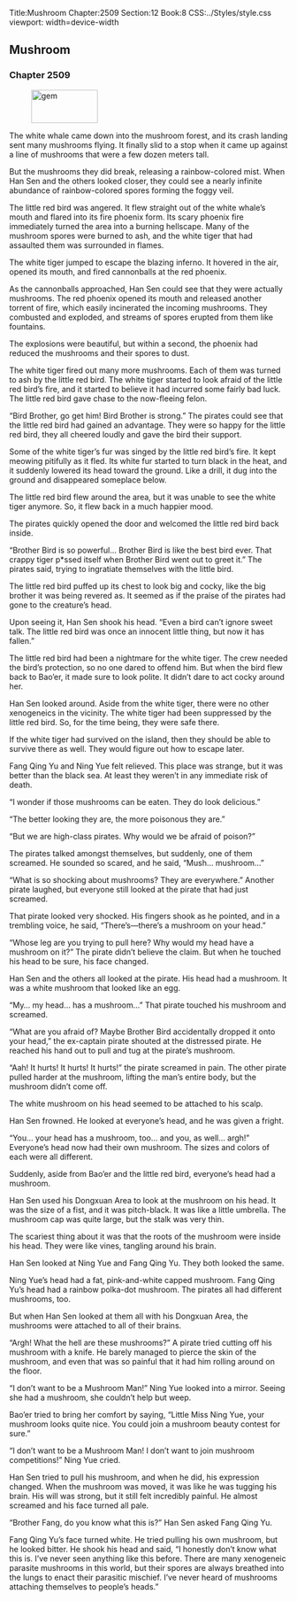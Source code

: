 Title:Mushroom 
Chapter:2509 
Section:12 
Book:8 
CSS:../Styles/style.css 
viewport: width=device-width
  
## Mushroom
### Chapter 2509 
<figure>
	<img src="../Images/gem.gif" alt="gem" id="gem" width="120" height="60" />
</figure>
  

  
  The white whale came down into the mushroom forest, and its crash landing sent many mushrooms flying. It finally slid to a stop when it came up against a line of mushrooms that were a few dozen meters tall.

But the mushrooms they did break, releasing a rainbow-colored mist. When Han Sen and the others looked closer, they could see a nearly infinite abundance of rainbow-colored spores forming the foggy veil.

The little red bird was angered. It flew straight out of the white whale’s mouth and flared into its fire phoenix form. Its scary phoenix fire immediately turned the area into a burning hellscape. Many of the mushroom spores were burned to ash, and the white tiger that had assaulted them was surrounded in flames.

The white tiger jumped to escape the blazing inferno. It hovered in the air, opened its mouth, and fired cannonballs at the red phoenix.

As the cannonballs approached, Han Sen could see that they were actually mushrooms. The red phoenix opened its mouth and released another torrent of fire, which easily incinerated the incoming mushrooms. They combusted and exploded, and streams of spores erupted from them like fountains.

The explosions were beautiful, but within a second, the phoenix had reduced the mushrooms and their spores to dust.

The white tiger fired out many more mushrooms. Each of them was turned to ash by the little red bird. The white tiger started to look afraid of the little red bird’s fire, and it started to believe it had incurred some fairly bad luck. The little red bird gave chase to the now-fleeing felon.

“Bird Brother, go get him! Bird Brother is strong.” The pirates could see that the little red bird had gained an advantage. They were so happy for the little red bird, they all cheered loudly and gave the bird their support.

Some of the white tiger’s fur was singed by the little red bird’s fire. It kept meowing pitifully as it fled. Its white fur started to turn black in the heat, and it suddenly lowered its head toward the ground. Like a drill, it dug into the ground and disappeared someplace below.

The little red bird flew around the area, but it was unable to see the white tiger anymore. So, it flew back in a much happier mood.

The pirates quickly opened the door and welcomed the little red bird back inside.

“Brother Bird is so powerful… Brother Bird is like the best bird ever. That crappy tiger p*ssed itself when Brother Bird went out to greet it.” The pirates said, trying to ingratiate themselves with the little bird.

The little red bird puffed up its chest to look big and cocky, like the big brother it was being revered as. It seemed as if the praise of the pirates had gone to the creature’s head.

Upon seeing it, Han Sen shook his head. “Even a bird can’t ignore sweet talk. The little red bird was once an innocent little thing, but now it has fallen.”

The little red bird had been a nightmare for the white tiger. The crew needed the bird’s protection, so no one dared to offend him. But when the bird flew back to Bao’er, it made sure to look polite. It didn’t dare to act cocky around her.

Han Sen looked around. Aside from the white tiger, there were no other xenogeneics in the vicinity. The white tiger had been suppressed by the little red bird. So, for the time being, they were safe there.

If the white tiger had survived on the island, then they should be able to survive there as well. They would figure out how to escape later.

Fang Qing Yu and Ning Yue felt relieved. This place was strange, but it was better than the black sea. At least they weren’t in any immediate risk of death.

“I wonder if those mushrooms can be eaten. They do look delicious.”

“The better looking they are, the more poisonous they are.”

“But we are high-class pirates. Why would we be afraid of poison?”

The pirates talked amongst themselves, but suddenly, one of them screamed. He sounded so scared, and he said, “Mush… mushroom…”

“What is so shocking about mushrooms? They are everywhere.” Another pirate laughed, but everyone still looked at the pirate that had just screamed.

That pirate looked very shocked. His fingers shook as he pointed, and in a trembling voice, he said, “There’s—there’s a mushroom on your head.”

“Whose leg are you trying to pull here? Why would my head have a mushroom on it?” The pirate didn’t believe the claim. But when he touched his head to be sure, his face changed.

Han Sen and the others all looked at the pirate. His head had a mushroom. It was a white mushroom that looked like an egg.

“My… my head… has a mushroom…” That pirate touched his mushroom and screamed.

“What are you afraid of? Maybe Brother Bird accidentally dropped it onto your head,” the ex-captain pirate shouted at the distressed pirate. He reached his hand out to pull and tug at the pirate’s mushroom.

“Aah! It hurts! It hurts! It hurts!” the pirate screamed in pain. The other pirate pulled harder at the mushroom, lifting the man’s entire body, but the mushroom didn’t come off.

The white mushroom on his head seemed to be attached to his scalp.

Han Sen frowned. He looked at everyone’s head, and he was given a fright.

“You… your head has a mushroom, too… and you, as well… argh!” Everyone’s head now had their own mushroom. The sizes and colors of each were all different.

Suddenly, aside from Bao’er and the little red bird, everyone’s head had a mushroom.

Han Sen used his Dongxuan Area to look at the mushroom on his head. It was the size of a fist, and it was pitch-black. It was like a little umbrella. The mushroom cap was quite large, but the stalk was very thin.

The scariest thing about it was that the roots of the mushroom were inside his head. They were like vines, tangling around his brain.

Han Sen looked at Ning Yue and Fang Qing Yu. They both looked the same.

Ning Yue’s head had a fat, pink-and-white capped mushroom. Fang Qing Yu’s head had a rainbow polka-dot mushroom. The pirates all had different mushrooms, too.

But when Han Sen looked at them all with his Dongxuan Area, the mushrooms were attached to all of their brains.

“Argh! What the hell are these mushrooms?” A pirate tried cutting off his mushroom with a knife. He barely managed to pierce the skin of the mushroom, and even that was so painful that it had him rolling around on the floor.

“I don’t want to be a Mushroom Man!” Ning Yue looked into a mirror. Seeing she had a mushroom, she couldn’t help but weep.

Bao’er tried to bring her comfort by saying, “Little Miss Ning Yue, your mushroom looks quite nice. You could join a mushroom beauty contest for sure.”

“I don’t want to be a Mushroom Man! I don’t want to join mushroom competitions!” Ning Yue cried.

Han Sen tried to pull his mushroom, and when he did, his expression changed. When the mushroom was moved, it was like he was tugging his brain. His will was strong, but it still felt incredibly painful. He almost screamed and his face turned all pale.

“Brother Fang, do you know what this is?” Han Sen asked Fang Qing Yu.

Fang Qing Yu’s face turned white. He tried pulling his own mushroom, but he looked bitter. He shook his head and said, “I honestly don’t know what this is. I’ve never seen anything like this before. There are many xenogeneic parasite mushrooms in this world, but their spores are always breathed into the lungs to enact their parasitic mischief. I’ve never heard of mushrooms attaching themselves to people’s heads.”
